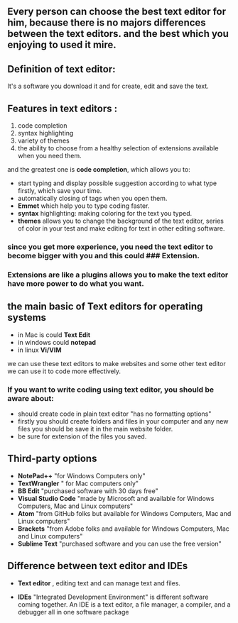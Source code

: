 ## Every person can choose the best text editor for him, because there is no majors differences between the text editors. and the best which you enjoying to used it mire.

## Definition of text editor:
It's a software you download it and for create, edit and save the text.

## Features in text editors :
1. code completion
2. syntax highlighting
3. variety of themes
4. the ability to choose from a healthy selection of extensions available when you need them.

and the greatest one is **code completion**, which allows you to:

* start typing and display possible suggestion according to what type firstly, which save your time.
* automatically closing of tags when you open them.
* **Emmet** which help you to type coding faster.
* **syntax** highlighting: making coloring for the text you typed.
* **themes** allows you to change the background of the text editor, series of color in your test and make editing for text in other editing software.

### since you get more experience, you need the text editor to become bigger with you and this could ### Extension.

### Extensions are like a plugins allows you to make the text editor have more power to do what you want.


## the main basic of Text editors for operating systems 
* in Mac is could **Text Edit**
* in windows could **notepad**
* in linux **Vi/VIM**

we can use these text editors to make websites and some other text editor we can use it to code more effectively.

### If you want to write coding using text editor, you should be aware about:
* should create code in plain text editor "has no formatting options"
* firstly you should create folders and files in your computer and any new files you should be save it in the main website folder.
* be sure for extension of the files you saved.


## Third-party options 
* **NotePad++** "for Windows Computers only"
* **TextWrangler** " for Mac computers only"
* **BB Edit** "purchased software with 30 days free"
* **Visual Studio Code** "made by Microsoft and available for Windows Computers, Mac and Linux computers"
* **Atom** "from GitHub folks but available for Windows Computers, Mac and Linux computers"
* **Brackets** "from Adobe folks and available for Windows Computers, Mac and Linux computers"
* **Sublime Text** "purchased software and you can use the free version"

## Difference between text editor and IDEs

* **Text editor** , editing text and can manage text and files.

* **IDEs** "Integrated Development Environment" is different software coming together. An IDE is a text editor, a file manager, a compiler, and a debugger all in one software package

